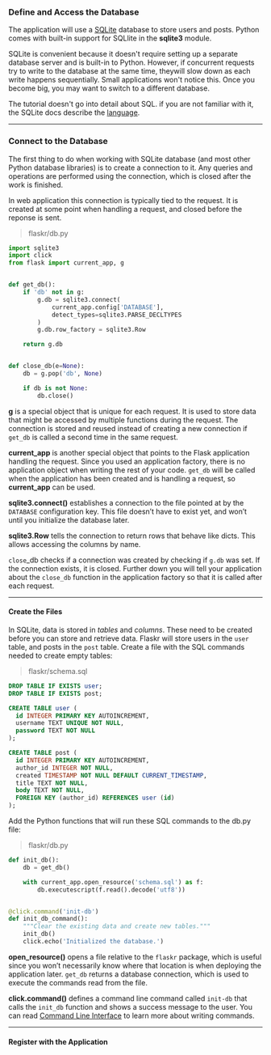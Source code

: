 ### Define and Access the Database

The application will use a [SQLite]() database to store users and posts. Python comes with built-in support for SQLlite in the **sqlite3** module.

SQLite is convenient because it doesn't require setting up a separate database server and is built-in to Python. However, if concurrent requests try to write to the database at the same time, theywill slow down as each write happens sequentially. Small applications won't notice this. Once you become big, you may want to switch to a different database.

The tutorial doesn't go into detail about SQL. if you are not familiar with it, the SQLite docs describe the [language]().

----

### Connect to the Database

The first thing to do when working with SQLite database (and most other Python database libraries) is to create a connection to it. Any queries and operations are performed using the connection, which is closed after the work is finished.

In web application this connection is typically tied to the request. It is created at some point when handling a request, and closed before the reponse is sent.

> flaskr/db.py

```Python
import sqlite3
import click
from flask import current_app, g


def get_db():
    if 'db' not in g:
        g.db = sqlite3.connect(
            current_app.config['DATABASE'],
            detect_types=sqlite3.PARSE_DECLTYPES
        )
        g.db.row_factory = sqlite3.Row

    return g.db


def close_db(e=None):
    db = g.pop('db', None)

    if db is not None:
        db.close()
```

**g** is a special object that is unique for each request. It is used to store data that might be accessed by multiple functions during the request. The connection is stored and reused instead of creating a new connection if `get_db` is called a second time in the same request.

**current_app** is another special object that points to the Flask application handling the request. Since you used an application factory, there is no application object when writing the rest of your code. `get_db` will be called when the application has been created and is handling a request, so **current_app** can be used.

**sqlite3.connect()** establishes a connection to the file pointed at by the `DATABASE` configuration key. This file doesn’t have to exist yet, and won’t until you initialize the database later.

**sqlite3.Row** tells the connection to return rows that behave like dicts. This allows accessing the columns by name.

`close`_db checks if a connection was created by checking if `g.db` was set. If the connection exists, it is closed. Further down you will tell your application about the `close_db` function in the application factory so that it is called after each request.

----
#### Create the Files

In SQLite, data is stored in _tables_ and _columns_. These need to be created before you can store and retrieve data. Flaskr will store users in the `user` table, and posts in the `post` table. Create a file with the SQL commands needed to create empty tables:

> flaskr/schema.sql

```SQL
DROP TABLE IF EXISTS user;
DROP TABLE IF EXISTS post;

CREATE TABLE user (
  id INTEGER PRIMARY KEY AUTOINCREMENT,
  username TEXT UNIQUE NOT NULL,
  password TEXT NOT NULL
);

CREATE TABLE post (
  id INTEGER PRIMARY KEY AUTOINCREMENT,
  author_id INTEGER NOT NULL,
  created TIMESTAMP NOT NULL DEFAULT CURRENT_TIMESTAMP,
  title TEXT NOT NULL,
  body TEXT NOT NULL,
  FOREIGN KEY (author_id) REFERENCES user (id)
);
```

Add the Python functions that will run these SQL commands to the db.py file:

> flaskr/db.py

```Python
def init_db():
    db = get_db()

    with current_app.open_resource('schema.sql') as f:
        db.executescript(f.read().decode('utf8'))


@click.command('init-db')
def init_db_command():
    """Clear the existing data and create new tables."""
    init_db()
    click.echo('Initialized the database.')
```

**open_resource()** opens a file relative to the `flaskr` package, which is useful since you won’t necessarily know where that location is when deploying the application later. `get_db` returns a database connection, which is used to execute the commands read from the file.

**click.command()** defines a command line command called `init-db` that calls the `init_db` function and shows a success message to the user. You can read [Command Line Interface]() to learn more about writing commands.

----
#### Register with the Application

